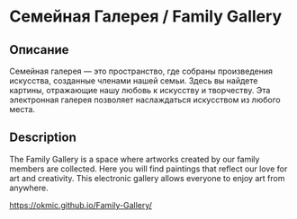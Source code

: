# Семейная Галерея / Family Gallery

## Описание

Семейная галерея — это пространство, где собраны произведения искусства, созданные членами нашей семьи. Здесь вы найдете картины, отражающие нашу любовь к искусству и творчеству. Эта электронная галерея позволяет наслаждаться искусством из любого места.

## Description

The Family Gallery is a space where artworks created by our family members are collected. Here you will find paintings that reflect our love for art and creativity. This electronic gallery allows everyone to enjoy art from anywhere.


https://okmic.github.io/Family-Gallery/
